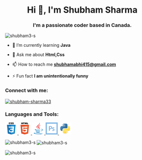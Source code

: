 <h1 align="center">Hi 👋, I'm Shubham Sharma</h1>
<h3 align="center">I'm a passionate coder based in Canada.</h3>
<!-- <img aling="right" alt="Coding" width="400" src="https://cdn.dribbble.com/users/1162077/screenshots/3848914/programmer.gif"> -->


<p align="left"> <img src="https://komarev.com/ghpvc/?username=shubham3-s&label=Profile%20views&color=0e75b6&style=flat" alt="shubham3-s" /> </p>

- 🌱 I’m currently learning **Java**

- 💬 Ask me about **Html,Css**

- 📫 How to reach me **shubhamabhi415@gmail.com**

- ⚡ Fun fact **I am unintentionally funny**

<h3 align="left">Connect with me:</h3>
<p align="left">
<a href="https://linkedin.com/in/shubham-sharma33" target="blank"><img align="center" src="https://raw.githubusercontent.com/rahuldkjain/github-profile-readme-generator/master/src/images/icons/Social/linked-in-alt.svg" alt="shubham-sharma33" height="30" width="40" /></a>
</p>

<h3 align="left">Languages and Tools:</h3>
<p align="left"> <a href="https://www.w3schools.com/css/" target="_blank" rel="noreferrer"> <img src="https://raw.githubusercontent.com/devicons/devicon/master/icons/css3/css3-original-wordmark.svg" alt="css3" width="40" height="40"/> </a> <a href="https://www.w3.org/html/" target="_blank" rel="noreferrer"> <img src="https://raw.githubusercontent.com/devicons/devicon/master/icons/html5/html5-original-wordmark.svg" alt="html5" width="40" height="40"/> </a> <a href="https://www.java.com" target="_blank" rel="noreferrer"> <img src="https://raw.githubusercontent.com/devicons/devicon/master/icons/java/java-original.svg" alt="java" width="40" height="40"/> </a> <a href="https://www.photoshop.com/en" target="_blank" rel="noreferrer"> <img src="https://raw.githubusercontent.com/devicons/devicon/master/icons/photoshop/photoshop-line.svg" alt="photoshop" width="40" height="40"/> </a> <a href="https://www.python.org" target="_blank" rel="noreferrer"> <img src="https://raw.githubusercontent.com/devicons/devicon/master/icons/python/python-original.svg" alt="python" width="40" height="40"/> </a> </p>

<p><img align="left" src="https://github-readme-stats.vercel.app/api/top-langs?username=shubham3-s&show_icons=true&locale=en&layout=compact" alt="shubham3-s" /></p>

<p>&nbsp;<img align="center" src="https://github-readme-stats.vercel.app/api?username=shubham3-s&show_icons=true&locale=en" alt="shubham3-s" /></p>

<p><img align="center" src="https://github-readme-streak-stats.herokuapp.com/?user=shubham3-s&" alt="shubham3-s" /></p>
